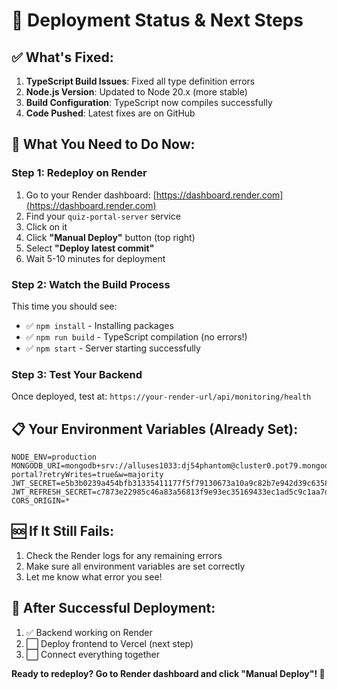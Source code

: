 # 🚀 Deployment Status & Next Steps

## ✅ What's Fixed:

1. **TypeScript Build Issues**: Fixed all type definition errors
2. **Node.js Version**: Updated to Node 20.x (more stable)
3. **Build Configuration**: TypeScript now compiles successfully
4. **Code Pushed**: Latest fixes are on GitHub

## 🎯 What You Need to Do Now:

### Step 1: Redeploy on Render
1. Go to your Render dashboard: [https://dashboard.render.com](https://dashboard.render.com)
2. Find your `quiz-portal-server` service
3. Click on it
4. Click **"Manual Deploy"** button (top right)
5. Select **"Deploy latest commit"**
6. Wait 5-10 minutes for deployment

### Step 2: Watch the Build Process
This time you should see:
- ✅ `npm install` - Installing packages
- ✅ `npm run build` - TypeScript compilation (no errors!)
- ✅ `npm start` - Server starting successfully

### Step 3: Test Your Backend
Once deployed, test at: `https://your-render-url/api/monitoring/health`

## 📋 Your Environment Variables (Already Set):
```
NODE_ENV=production
MONGODB_URI=mongodb+srv://alluses1033:dj54phantom@cluster0.pot79.mongodb.net/quiz-portal?retryWrites=true&w=majority
JWT_SECRET=e5b3b0239a454bfb31335411177f5f79130673a10a9c82b7e942d39c63583932
JWT_REFRESH_SECRET=c7873e22985c46a83a56813f9e93ec35169433ec1ad5c9c1aa7d577c6ae503b7
CORS_ORIGIN=*
```

## 🆘 If It Still Fails:
1. Check the Render logs for any remaining errors
2. Make sure all environment variables are set correctly
3. Let me know what error you see!

## 🎯 After Successful Deployment:
1. ✅ Backend working on Render
2. ⬜ Deploy frontend to Vercel (next step)
3. ⬜ Connect everything together

**Ready to redeploy? Go to Render dashboard and click "Manual Deploy"! 🚀**

